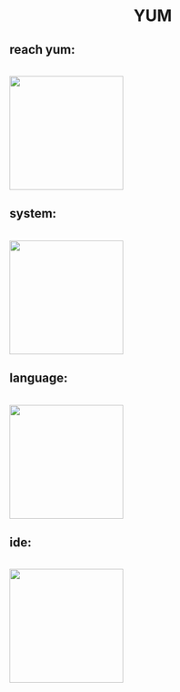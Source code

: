<!---
- 👋 Hi, I’m @yumm-b612
- 👀 I’m interested in ...
- 🌱 I’m currently learning ...
- 💞️ I’m looking to collaborate on ...
-  ...
yumm-b612/yumm-b612 is a ✨ special ✨ repository because its `README.md` (this file) appears on your GitHub profile.
You can click the Preview link to take a look at your changes.
--->

 <h1 align="center">YUM</h1>
 
  <h2>reach yum:</h2>
  <br>
  <a href="https://discord.gg/NaXhwqWxV9"><img style="width="250" height="200" src="https://discord.com/assets/e4923594e694a21542a489471ecffa50.svg"/></a>
  
  <h2>system:</h2>
  <br>
  <a href="https://archlinux.org/"><img style="width="250" height="200" src="https://archlinux.org/static/logos/archlinux-logo-dark-90dpi.ebdee92a15b3.png"/></a>
  
  <br>
  <h2>language:</h2>
  <br>
  <a href="https://www.python.org/"><img style="width="250" height="200" src="https://www.python.org/static/img/python-logo.png"/></a>
  
  <br>
  <h2>ide:</h2>
  <br>
  <a href="https://code.visualstudio.com/"><img style="width="250" height="200" src="https://external-content.duckduckgo.com/iu/?u=https%3A%2F%2Fcode.visualstudio.com%2Fopengraphimg%2Fopengraph-blog.png&f=1&nofb=1"/></a>

